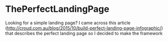 # ThePerfectLandingPage
Looking for a simple landing page?  I came across this article (http://croud.com.au/blog/2015/10/build-perfect-landing-page-infographic/) that describes the perfect landing page so I decided to make the framework
